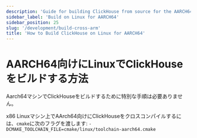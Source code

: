 ```yaml
---
description: 'Guide for building ClickHouse from source for the AARCH64 architecture'
sidebar_label: 'Build on Linux for AARCH64'
sidebar_position: 25
slug: '/development/build-cross-arm'
title: 'How to Build ClickHouse on Linux for AARCH64'
---
```





# AARCH64向けにLinuxでClickHouseをビルドする方法

Aarch64マシンでClickHouseをビルドするために特別な手順は必要ありません。

x86 Linuxマシン上でAArch64向けにClickHouseをクロスコンパイルするには、`cmake`に次のフラグを渡します: `-DCMAKE_TOOLCHAIN_FILE=cmake/linux/toolchain-aarch64.cmake`
